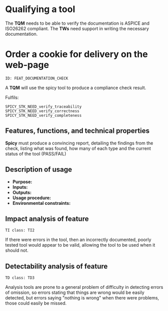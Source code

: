 # Qualifying a tool

<!-- toc -->

The **TQM** needs to be able to verify the documentation is ASPICE and ISO26262 compliant.
The **TWs** need support in writing the necessary documentation.

# Order a cookie for delivery on the web-page

    ID: FEAT_DOCUMENTATION_CHECK

A **TQM** will use the spicy tool to produce a compliance check result.

Fulfils:

    SPICY_STK_NEED_verify_traceability
    SPICY_STK_NEED_verify_correctness
    SPICY_STK_NEED_verify_completeness

## Features, functions, and technical properties

**Spicy** must produce a convincing report, detailing the findings from the
check, listing what was found, how many of each type and the current status of
the tool (PASS/FAIL)

## Description of usage

- **Purpose:**
- **Inputs:**
- **Outputs:**
- **Usage procedure:**
- **Environmental constraints:**

## Impact analysis of feature

    TI class: TI2

If there were errors in the tool, then an incorrectly documented, poorly tested
tool would appear to be valid, allowing the tool to be used when it should not.

## Detectability analysis of feature

    TD class: TD3

Analysis tools are prone to a general problem of difficulty in detecting errors
of omission, so errors stating that things are wrong would be easily detected,
but errors saying "nothing is wrong" when there were problems, those could
easily be missed.
